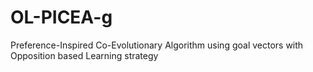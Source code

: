 # OL-PICEA-g
Preference-Inspired Co-Evolutionary Algorithm using goal vectors with Opposition based Learning strategy
